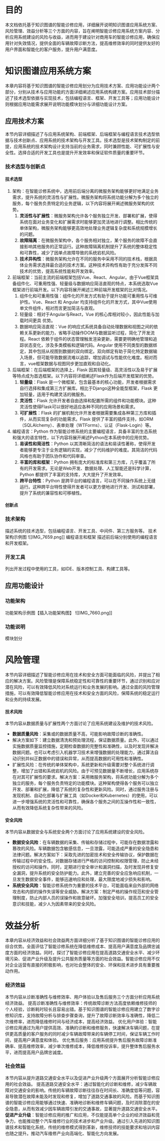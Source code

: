 # 目的

本文档依托基于知识图谱的智能诊修应用，详细展开说明知识图谱应用系统方案、风险管理、效益分析等三个方面的内容，旨在阐明智能诊修应用系统方案内容、分析应用系统建设的风险与收益，进而用于建设针对商用车的智能诊修应用，确保应用针对失效情况，提供全面的车辆故障诊断方法，提高维修效率的同时提供友好的用户界面和智能化的客户服务，提升用户满意度。

# 知识图谱应用系统方案
本章内容将基于知识图谱的智能诊修应用划分为应用技术方案、应用功能设计两个部分，分别从技术与应用功能的方面详细阐述应用系统构建方案。应用技术部分描述了技术选型依据与实现技术，包括编程语言、框架、开发工具等；应用功能设计则根据应用功能需求展开说明功能模块划分与详细功能设计方案。

## 应用技术方案
本节内容详细描述了与应用系统架构、前端框架、后端框架与编程语言技术选型依据与技术创新点、应用系统的技术架构与开发工具。技术选型是技术架构制定的前提，应用系统的技术架构设计支持当前的业务需求，同时兼顾性能、可扩展性与安全性。选择合适的开发工具也是提升开发效率和保证软件质量的重要环节。

### 技术选型与创新点

#### 技术选型
1. 架构：在智能诊修系统中，选用前后端分离的微服务架构能够更好地满足业务需求，提升系统的灵活性与扩展性。微服务架构将系统功能分解为多个独立的服务，每个服务负责特定的业务逻辑，以下内容将展开阐述微服务架构的优势。
	1. **灵活性与扩展性**：微服务架构允许各个服务独立开发、部署和扩展，使得系统在面对业务变化和扩展需求时能够更加灵活地进行调整。相比传统的单体架构，微服务架构能够更高效地处理业务逻辑复杂度和系统规模增长的问题。
	2. **故障隔离**：在微服务架构中，各个服务相对独立，某个服务的故障不会直接影响其他服务的正常运行。这种故障隔离机制提升了系统的整体稳定性和可靠性，减少了因单点故障导致的系统宕机风险。
	3. **技术异构性**：微服务架构允许在不同的服务中采用不同的技术栈，根据具体业务需求选择最合适的技术方案。这种技术异构性有助于充分发挥不同技术的优势，提高系统性能和开发效率。
2. 前端框架：当前主流的前端框架包括Vue、React、Angular。由于Vue框架具备组件化、可重用性强、轻量级与数据响应简洁直观的特点，本系统选取Vue框架进行前端开发。以下内容将展开阐述三种前端开发框架的比对情况。
	1. 组件化和可重用性强：组件化的开发方式有助于提升功能可重用性与可维护性。Vue、React 和 Angular 均支持组件化的开发方式，其中Vue使用单文件组件，相对而言更加简洁与直观。
	2. 轻量级：相对于Angular与React，Vue 的核心库相对较小，因此性能与加载时间更具  优势。
	3. 数据响应简洁直观：Vue 的响应式系统具备自动处理数据和视图之间的依赖关系更新的能力，省略手动操作DOM与数据监听过程，简化了开发流程。React 依赖于组件的状态管理触发渲染更新，需要更明确地管理和追踪状态变化，涉及多类模板和逻辑代码。Angular 使用不同类型的数据绑定，其中包括从视图到数据的双向绑定。双向绑定有助于简化特定数据输入场景，但可能导致数据流难以追踪，增加调试与性能优化难度。相对而言，vue框架数据与视图同步更加直观和自动化。
3. 后端框架：在后端框架的选择上，Flask 因其轻量级、高灵活性以及易于扩展等特点成为首选框架。以下内容将详细阐述Flask作为后端开发框架的优势。
	1. **轻量级**：Flask 是一个微框架，包含最基本的核心功能，开发者根据需求自行选择和集成第三方扩展库。相比于Django这种全能型框架，Flask 更加轻量，适用于构建灵活的微服务。
	2. **灵活性**：Flask 允许开发者自由选择和配置所需的组件和功能模块。这种灵活性使得Flask可以很好地适应各种不同的应用场景和需求。
	3. **可扩展性**：Flask 的扩展机制允许开发者根据需要集成各种第三方库和插件，从而实现复杂的功能需求。Flask 提供了丰富的插件支持，如ORM（SQLAlchemy）、表单处理（WTForms）、认证（Flask-Login）等。
4. 编程语言：Python 作为智能诊修系统的主要编程语言，具备丰富的生态系统和强大的语言特性，以下内容将展开阐述Python在本系统中的应用优势。
	1. **易读性和简洁性**：Python 以其清晰简洁的语法和易读性著称，使得开发者能够更专注于业务逻辑的实现，减少了代码维护的难度。其简洁的代码风格也有助于团队协作和代码审查。
	2. **丰富的库和框架**：Python 拥有庞大的标准库和第三方库，几乎覆盖了所有的开发需求。无论是Web开发、数据处理、人工智能还是科学计算，Python 都提供了丰富的支持库，大大提升了开发效率。
	3. **跨平台特性**：Python 是跨平台的编程语言，可以在不同操作系统上无缝运行。这种跨平台特性使得开发者可以更方便地进行开发、测试和部署，提升了系统的兼容性和可移植性。

#### 创新点


### 技术架构

描述系统的技术选型，包括编程语言、开发工具、中间件、第三方服务等。
技术架构示例图
![[IMG_7659.png]]
编程语言和框架
描述前后端分别使用的编程语言和开发框架。

### 开发工具

列出开发过程中使用的工具，如IDE、版本控制工具、构建工具等。

## 应用功能设计

### 功能架构
功能架构示例图【插入功能架构图】
![[IMG_7660.png]]
### 功能说明
模块划分


# 风险管理
本节内容详细描述了智能诊修应用在技术和安全方面可能面临的风险，并提出了相应的解决方案。风险管理是保障系统稳定性和可靠性的重要环节，通过识别和应对潜在风险，可以有效降低风险对系统运行和业务发展的影响。通过全面的风险管理措施，可以有效降低智能诊修应用在技术和安全方面的风险，保障系统的稳定运行和业务的持续发展。
#### 技术风险
本节内容从数据质量与扩展性两个方面讨论了应用系统建设及维护的技术风险。
- **数据质量风险**：采集或的数据质量不高，可能影响故障诊断的准确性。
- 解决方案如下：建立数据清洗和预处理流程，保证数据质量。此外，可以通过实施数据质量监控措施，定期检查数据的完整性和准确性，以及时发现并解决数据问题。也可以考虑引入机器学习技术来增强数据的处理能力，通过算法自动识别并纠正数据中的错误和异常，从而提高数据的可用性和准确性。
- 扩展性风险：在传统的单体架构中，系统更新和升级需要对整个系统进行调整，增加了出错和系统宕机的风险。由于可预见数据量不断增长，应用系统存在对其可扩展性的要求。解决方案：采用微服务架构，将系统功能分解为多个独立的服务，每个服务负责特定的功能模块。这种架构使得各个服务可以独立开发、部署和扩展，降低了系统的复杂性和更新风险。同时，通过服务注册与发现机制、自动化部署与扩展工具（如Docker和Kubernetes）的使用，可以进一步增强系统的灵活性和可靠性，确保各个服务之间的互操作性和一致性，从而有效降低系统复杂性带来的风险。

#### 安全风险
本节内容从数据安全与系统安全两个方面讨论了应用系统建设的安全风险。
- **数据安全风险**：在车辆数据的采集、传输和存储过程中，可能存在数据泄露和篡改的风险。车辆数据包含敏感信息，一旦泄露，可能造成严重的安全隐患和法律问题。解决方案如下：采取先进的加密技术和安全传输协议，保护数据在传输过程中的安全性。对数据存储进行严格的访问控制和权限管理，防止未经授权的访问和操作。同时，定期进行安全审计和漏洞扫描，及时发现并修复安全漏洞，提升系统的安全防护能力。此外，建立完善的安全应急响应机制，一旦发生数据安全事件，能够迅速响应和处理，最大限度地减少损失和影响。
- **系统安全风险**：智能诊修系统作为重要的技术平台，可能面临来自外部的网络攻击和内部的操作失误等安全威胁。解决方案：制定严格的操作规范和安全管理制度，防止内部人员的误操作和故意破坏。加强安全培训，提高员工的安全意识和技能，减少人为因素带来的安全风险。


# 效益分析
本章内容从经济效益和社会效益两方面详细分析了基于知识图谱的智能诊修应用的综合优势。全面评估了智能诊修系统在降低维修成本、提高用户满意度及品牌忠诚度方面的经济效益。同时，探讨了智能诊修应用在提高道路交通安全水平、减少环境污染、促进产业升级及提升公共服务质量等方面的社会效益。智能诊修应用不仅对企业运营有直接的积极影响，也对社会整体的安全、环保和技术进步具有重要推动作用。

### 经济效益
本节内容从诊断准确性与维修效率、用户体验以及售后服务三个方面分析应用系统经济效益。
提高诊断准确性与维修效率：传统故障诊断方法高度依赖维修技师的个人经验，诊断耗时较长且容易出错。基于知识图谱的智能诊修应用建立了数字诊修知识库，支持故障分析与排查步骤查询，提升了故障诊断效率与准确性，降低二次维修率，进而降低维修时间与经济成本，提高经济效益。
优化用户体验：智能诊修应用通过为用户提供高效、准确的诊断和维修服务，快速解决车辆问题，在提供更高质量的客户服务的同时减少车辆故障带来的车辆停工时间，保证车辆工作时间，提高用户满意度和体验。
优化售后服务：应用系统提升售后服务故障诊断准确率、提高维修效率，减少单次维修成本，降低维修投诉率，提升整体售后服务水平，进而提高用户品牌忠诚度。

### 社会效益
本节内容从提升道路交通安全水平以及促进产业升级两个方面展开分析智能诊修应用的社会效益。
提高道路交通安全水平：通过智能化的诊断和维修，减少车辆故障对交通安全的影响。传统的车辆故障诊断往往存在时间长、准确度低等问题，容易导致潜在故障未能及时发现和修复，增加了道路交通事故的风险。而基于知识图谱的智能诊修应用能够通过快速、准确地诊断和维修车辆问题，及时消除潜在的安全隐患，从而有效减少因车辆故障引发的交通事故，显著提升道路交通安全水平。
**促进产业升级**：智能诊修应用的推广和应用，不仅能提高单个企业的经济效益和竞争力，也能推动整个汽车维修行业的技术进步和产业升级。通过引入先进的知识图谱技术和智能化系统，传统的维修模式得到革新，维修技师的技能要求和培训内容也随之提升。推动汽车维修产业向高端化、智能化方向发展。


